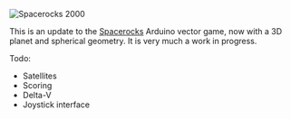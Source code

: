 ![Spacerocks 2000](https://farm5.staticflickr.com/4170/33686074253_f915d78de6_z_d.jpg)

This is an update to the [Spacerocks](https://trmm.net/Spacerocks)
Arduino vector game, now with a 3D planet and spherical geometry.
It is very much a work in progress.

Todo:

* Satellites
* Scoring
* Delta-V
* Joystick interface



